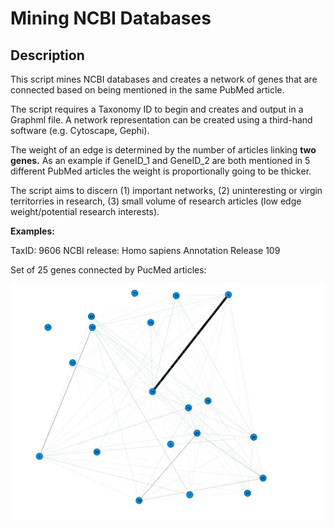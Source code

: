 # Mining NCBI Databases

## Description

This script mines NCBI databases and creates a network of genes that are connected based on being mentioned in the same PubMed article. 

The script requires a Taxonomy ID to begin and creates and output in a Graphml file. A network representation can be created using a third-hand software (e.g. Cytoscape, Gephi).

The weight of an edge is determined by the number of articles linking **two genes.** As an example if GeneID_1 and GeneID_2 are both mentioned in 5 different PubMed articles the weight is proportionally going to be thicker. 

The script aims to discern (1) important networks, (2) uninteresting or virgin territorries in research, (3) small volume of research articles (low edge weight/potential research interests).

**Examples:**

TaxID: 9606	
NCBI release: Homo sapiens Annotation Release 109

Set of 25 genes connected by PucMed articles:

![Set of 25 genes connected by PucMed articles:](https://github.com/BalintSzucs/systems_biology_biological_models/blob/Mining_NCBI_Databases/Mining_NCBI_databases/sample_dataset1.png)


